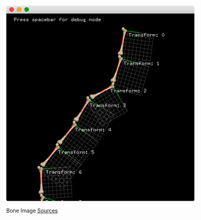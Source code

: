 ![screenshot](screenshot.png)

Bone Image [Sources](https://en.wikipedia.org/wiki/Long_bone#/media/File:Blausen_0229_ClassificationofBones.png)

